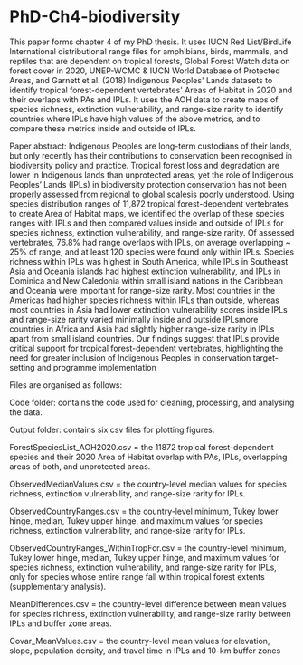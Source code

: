 # PhD-Ch4-biodiversity
This paper forms chapter 4 of my PhD thesis. It uses IUCN Red List/BirdLife International distributional range files for amphibians, birds, mammals, and reptiles that are dependent on tropical forests, Global Forest Watch data on forest cover in 2020, UNEP-WCMC & IUCN World Database of Protected Areas, and Garnett et al. (2018) Indigenous Peoples' Lands datasets to identify tropical forest-dependent vertebrates' Areas of Habitat in 2020 and their overlaps with PAs and IPLs. It uses the AOH data to create maps of species richness, extinction vulnerability, and range-size rarity to identify countries where IPLs have high values of the above metrics, and to compare these metrics inside and outside of IPLs. 

Paper abstract: 
Indigenous Peoples are long-term custodians of their lands, but only recently has their contributions to conservation been recognised in biodiversity policy and practice. Tropical forest loss and degradation are lower in Indigenous lands than unprotected areas, yet the role of Indigenous Peoples’ Lands (IPLs) in biodiversity protection conservation has not been properly assessed from regional to global scalesis poorly understood. Using species distribution ranges of 11,872 tropical forest-dependent vertebrates to create Area of Habitat maps, we identified the overlap of these species ranges with IPLs and then compared values inside and outside of IPLs for species richness, extinction vulnerability, and range-size rarity. Of assessed vertebrates, 76.8% had range overlaps with IPLs, on average overlapping ~ 25% of range, and at least 120 species were found only within IPLs.  Species richness within IPLs was highest in South America, while IPLs in Southeast Asia and Oceania islands had highest extinction vulnerability, and IPLs in Dominica and New Caledonia within small island nations in the Caribbean and Oceania were important for range-size rarity. Most countries in the Americas had higher species richness within IPLs than outside, whereas most countries in Asia had lower extinction vulnerability scores inside IPLs and range-size rarity varied minimally inside and outside IPLsmore countries in Africa and Asia had slightly higher range-size rarity in IPLs apart from small island countries. Our findings suggest that IPLs provide critical support for tropical forest-dependent vertebrates, highlighting the need for greater inclusion of Indigenous Peoples in conservation target-setting and programme implementation

Files are organised as follows:

Code folder: contains the code used for cleaning, processing, and analysing the data. 

Output folder: contains six csv files for plotting figures. 

ForestSpeciesList_AOH2020.csv = the 11872 tropical forest-dependent species and their 2020 Area of Habitat overlap with PAs, IPLs, overlapping areas of both, and unprotected areas. 

ObservedMedianValues.csv = the country-level median values for species richness, extinction vulnerability, and range-size rarity for IPLs. 

ObservedCountryRanges.csv = the country-level minimum, Tukey lower hinge, median, Tukey upper hinge, and maximum values for species richness, extinction vulnerability, and range-size rarity for IPLs. 

ObservedCountryRanges_WithinTropFor.csv = the country-level minimum, Tukey lower hinge, median, Tukey upper hinge, and maximum values for species richness, extinction vulnerability, and range-size rarity for IPLs, only for species whose entire range fall within tropical forest extents (supplementary analysis). 

MeanDifferences.csv = the country-level difference between mean values for species richness, extinction vulnerability, and range-size rarity between IPLs and buffer zone areas. 

Covar_MeanValues.csv = the country-level mean values for elevation, slope, population density, and travel time in IPLs and 10-km buffer zones
